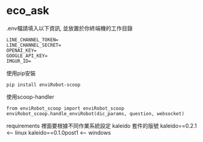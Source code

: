 # eco_ask

.env檔請填入以下資訊, 並放置於你終端機的工作目錄
```
LINE_CHANNEL_TOKEN=
LINE_CHANNEL_SECRET=
OPENAI_KEY=
GOOGLE_API_KEY=
IMGUR_ID=
```
使用pip安裝
```
pip install enviRobot-scoop
```
使用scoop-handler
```
from enviRobot_scoop import enviRobot_scoop
enviRobot_scoop.handle_enviRobot(dic_params, question, websocket)
```

requirements 裡面要根據不同作業系統設定 kaleido 套件的版號
kaleido==0.2.1 <-- linux
kaleido==0.1.0post1 <-- windows